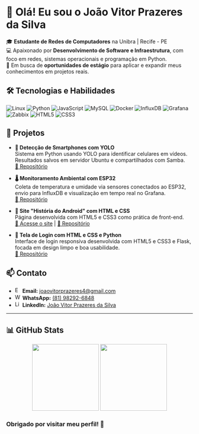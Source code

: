 # 👋 Olá! Eu sou o João Vitor Prazeres da Silva

🎓  **Estudante de Redes de Computadores** na Unibra | Recife - PE  
💻  Apaixonado por **Desenvolvimento de Software e Infraestrutura**, com foco em redes, sistemas operacionais e programação em Python.  
🚀  Em busca de **oportunidades de estágio** para aplicar e expandir meus conhecimentos em projetos reais.

## 🛠️ Tecnologias e Habilidades

![Linux](https://img.shields.io/badge/Linux-000000?style=for-the-badge&logo=linux&logoColor=white)
![Python](https://img.shields.io/badge/Python-3776AB?style=for-the-badge&logo=python&logoColor=white)
![JavaScript](https://img.shields.io/badge/JavaScript-F7DF1E?style=for-the-badge&logo=javascript&logoColor=black)
![MySQL](https://img.shields.io/badge/MySQL-4479A1?style=for-the-badge&logo=mysql&logoColor=white)
![Docker](https://img.shields.io/badge/Docker-2496ED?style=for-the-badge&logo=docker&logoColor=white)
![InfluxDB](https://img.shields.io/badge/InfluxDB-22A79A?style=for-the-badge&logo=influxdb&logoColor=white)
![Grafana](https://img.shields.io/badge/Grafana-F46800?style=for-the-badge&logo=grafana&logoColor=white)
![Zabbix](https://img.shields.io/badge/Zabbix-FF6600?style=for-the-badge&logo=zabbix&logoColor=white)
![HTML5](https://img.shields.io/badge/HTML5-E34F26?style=for-the-badge&logo=html5&logoColor=white)
![CSS3](https://img.shields.io/badge/CSS3-1572B6?style=for-the-badge&logo=css3&logoColor=white)

## 💼 Projetos

- **📱 Detecção de Smartphones com YOLO**  
  Sistema em Python usando YOLO para identificar celulares em vídeos. Resultados salvos em servidor Ubuntu e compartilhados com Samba.  
  [🔗 Repositório](https://github.com/juanvitor04/detector-celular-yolo)

- **🌡️ Monitoramento Ambiental com ESP32**  
  Coleta de temperatura e umidade via sensores conectados ao ESP32, envio para InfluxDB e visualização em tempo real no Grafana.  
  [🔗 Repositório](https://github.com/juanvitor04/sistema-de-monitoramento-ambiental-iot)

- **🤖 Site "História do Android" com HTML e CSS**  
  Página desenvolvida com HTML5 e CSS3 como prática de front-end.  
  [🔗 Acesse o site](https://juanvitor04.github.io/projeto-android/) | [🔗 Repositório](https://github.com/juanvitor04/projeto-android)

- **🔐 Tela de Login com HTML e CSS e Python**  
  Interface de login responsiva desenvolvida com HTML5 e CSS3 e Flask, focada em design limpo e boa usabilidade.  
  [🔗 Repositório](https://github.com/juanvitor04/tela-de-login)

## 📫 Contato

- <img src="https://cdn.jsdelivr.net/gh/devicons/devicon/icons/google/google-original.svg" alt="Email" width="16" height="16"/> **Email:** [joaovitorprazeres4@gmail.com](mailto:joaovitorprazeres4@gmail.com)  
- <img src="https://upload.wikimedia.org/wikipedia/commons/6/6b/WhatsApp.svg" alt="WhatsApp" width="16" height="16"/> **WhatsApp:** [(81) 98292-6848](https://wa.me/5581982926848)  
- <img src="https://cdn.jsdelivr.net/gh/devicons/devicon/icons/linkedin/linkedin-original.svg" alt="LinkedIn" width="16" height="16"/> **LinkedIn:** [João Vitor Prazeres da Silva](https://www.linkedin.com/in/joao-vitor-prazeres-da-silva/)

---

## 📊 GitHub Stats

<div align="center">

<!-- GitHub Stats -->
<img height="180em" src="https://github-readme-stats.vercel.app/api?username=juanvitor04&show_icons=true&theme=tokyonight&cache_seconds=3600" />

<!-- Top Languages -->
<img height="180em" src="https://github-readme-stats.vercel.app/api/top-langs/?username=juanvitor04&layout=compact&theme=tokyonight&langs_count=6&cache_seconds=3600" />

</div>

### Obrigado por visitar meu perfil! 🚀
